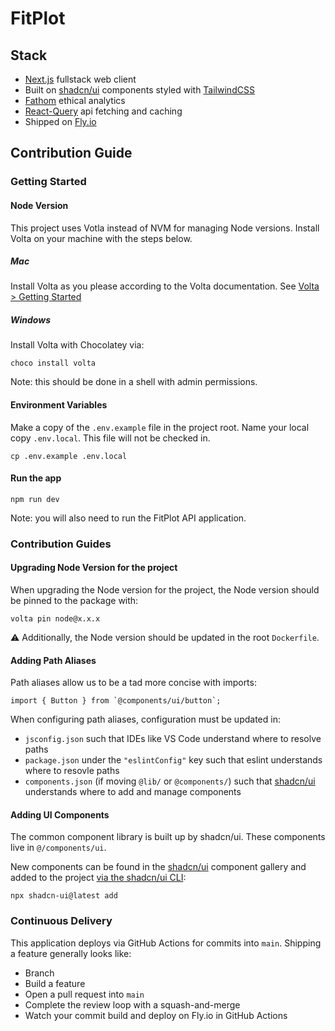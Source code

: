 # FitPlot

## Stack

- [Next.js](https://vercel.com/solutions/nextjs) fullstack web client
- Built on [shadcn/ui](https://ui.shadcn.com/) components styled with [TailwindCSS](https://tailwindcss.com/)
- [Fathom](https://usefathom.com/) ethical analytics
- [React-Query](https://tanstack.com/query/) api fetching and caching
- Shipped on [Fly.io](https://fly.io/)

## Contribution Guide

### Getting Started

#### Node Version

This project uses Votla instead of NVM for managing Node versions. Install Volta on your machine with the steps below.

##### Mac

Install Volta as you please according to the Volta documentation. See [Volta > Getting Started](https://docs.volta.sh/guide/getting-started)

##### Windows

Install Volta with Chocolatey via:

```
choco install volta
```

Note: this should be done in a shell with admin permissions.

#### Environment Variables

Make a copy of the `.env.example` file in the project root. Name your local copy `.env.local`. This file will not be checked in.

```
cp .env.example .env.local
```

#### Run the app

```
npm run dev
```

Note: you will also need to run the FitPlot API application.

### Contribution Guides

#### Upgrading Node Version for the project

When upgrading the Node version for the project, the Node version should be pinned to the package with:

```
volta pin node@x.x.x
```

:warning: Additionally, the Node version should be updated in the root `Dockerfile`.

#### Adding Path Aliases

Path aliases allow us to be a tad more concise with imports:

```
import { Button } from `@components/ui/button`;
```

When configuring path aliases, configuration must be updated in:

- `jsconfig.json` such that IDEs like VS Code understand where to resolve paths
- `package.json` under the `"eslintConfig"` key such that eslint understands where to resovle paths
- `components.json` (if moving `@lib/` or `@components/`) such that [shadcn/ui](https://ui.shadcn.com/) understands where to add and manage components

#### Adding UI Components

The common component library is built up by shadcn/ui. These components live in `@/components/ui`.

New components can be found in the [shadcn/ui](https://ui.shadcn.com/) component gallery and added to the project [via the shadcn/ui CLI](https://ui.shadcn.com/docs/cli#add):

```
npx shadcn-ui@latest add
```

### Continuous Delivery

This application deploys via GitHub Actions for commits into `main`. Shipping a feature generally looks like:

- Branch
- Build a feature
- Open a pull request into `main`
- Complete the review loop with a squash-and-merge
- Watch your commit build and deploy on Fly.io in GitHub Actions
